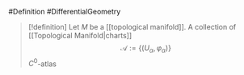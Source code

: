 #Definition #DifferentialGeometry 

> [!definition]
> Let $M$ be a [[topological manifold]]. A collection of [[Topological Manifold|charts]] $$\mathcal{A}:=\{ (U_{\alpha},\varphi_{\alpha}) \}$$ $C^0$-atlas